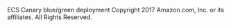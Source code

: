 ECS Canary blue/green deployment
Copyright 2017 Amazon.com, Inc. or its affiliates. All Rights Reserved. 